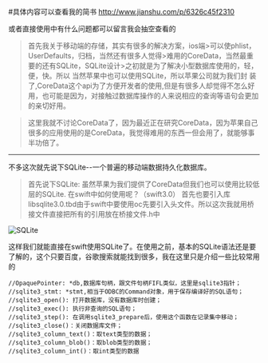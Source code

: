 #具体内容可以查看我的简书
http://www.jianshu.com/p/6326c45f2310

或者直接使用中有什么问题都可以留言我会抽空查看的

>首先我关于移动端的存储，其实有很多的解决方案，ios端>可以使phlist，UserDefaults，归档，当然还有很多人觉得>难用的CoreData，当然最重要的还有SQLite，SQLite设计>之初就是为了解决小型数据库使用的，轻，便，快。所以
>当然苹果中也可以使用SQLite，所以苹果公司就为我们封
>装了,CoreData这个api为了方便开发者的使用,但是有很多人却觉得不怎么好用，也可能是因为，对接触过数据库操作的人来说相应的查询等语句会更加的亲切好用。

>这里我就不讨论CoreData了，因为最近正在研究CoreData，因为苹果自己很多的应用使用的是CoreData，我觉得难用的东西一但会用了，就能够事半功倍了。

-----------------
不多这次就先说下SQLite--一个普遍的移动端数据持久化数据库。
>首先说下SQLite:
虽然苹果为我们提供了CoreData但我们也可以使用比较低层的SQLite.
在swift中如何使用呢？（swift3.0）
首先也要引入库libsqlite3.0.tbd由于swift中要使用oc先要引入头文件。所以这次我就用桥接文件直接把所有的引用放在桥接文件.h中

![SQLite](http://upload-images.jianshu.io/upload_images/2193807-2f6c83a1882541e5.png?imageMogr2/auto-orient/strip%7CimageView2/2/w/1240)

这样我们就能直接在swift使用SQLite了。在使用之前，基本的SQLite语法还是要了解的，这个只要百度，谷歌搜索就能找到很多，我在这里只是介绍一些比较常用的
```
//OpaquePointer: *db,数据库句柄，跟文件句柄FIFL类似，这里是sqlite3指针；
//sqlite3_stmt: *stmt,相当于ODBC的Command对象，用于保存编译好的SQL语句；
//sqlite3_open(): 打开数据库，没有数据库时创建；
//sqlite3_exec(): 执行非查询的SQL语句；
//sqlite3_step(): 在调用sqlite3_prepare后，使用这个函数在记录集中移动；
//sqlite3_close()：关闭数据库文件；
//sqlite3_column_text()：取text类型的数据；
//sqlite3_column_blob()：取blob类型的数据；
//sqlite3_column_int()：取int类型的数据
```



